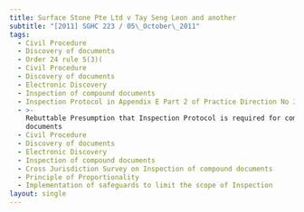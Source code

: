 ```yaml
---
title: Surface Stone Pte Ltd v Tay Seng Leon and another
subtitle: "[2011] SGHC 223 / 05\_October\_2011"
tags:
  - Civil Procedure
  - Discovery of documents
  - Order 24 rule 5(3)(
  - Civil Procedure
  - Discovery of documents
  - Electronic Discovery
  - Inspection of compound documents
  - Inspection Protocol in Appendix E Part 2 of Practice Direction No 3 of 2009
  - >-
    Rebuttable Presumption that Inspection Protocol is required for compound
    documents
  - Civil Procedure
  - Discovery of documents
  - Electronic Discovery
  - Inspection of compound documents
  - Cross Jurisdiction Survey on Inspection of compound documents
  - Principle of Proportionality
  - Implementation of safeguards to limit the scope of Inspection
layout: single
---
```


